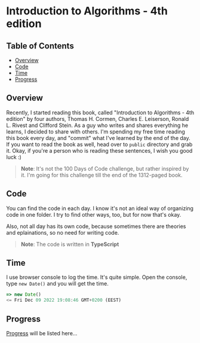 # Introduction to Algorithms - 4th edition

## Table of Contents

- [Overview](#overview)
- [Code](#code)
- [Time](#time)
- [Progress](#progress)

## Overview

Recently, I started reading this book, called "Introduction to Algorithms - 4th edition" by four authors, Thomas H. Cormen, Charles E. Leiserson, Ronald L. Rivest and Clifford Stein. As a guy who writes and shares everything he learns, I decided to share with others. I'm spending my free time reading this book every day, and "commit" what I've learned by the end of the day. If you want to read the book as well, head over to `public` directory and grab it. Okay, if you're a person who is reading these sentences, I wish you good luck :)

> **Note**: It's not the 100 Days of Code challenge, but rather inspired by it. I'm going for this challenge till the end of the 1312-paged book.

## Code

You can find the code in each day. I know it's not an ideal way of organizing code in one folder. I try to find other ways, too, but for now that's okay.

Also, not all day has its own code, because sometimes there are theories and eplainations, so no need for writing code.

> **Note**: The code is written in **TypeScript**

## Time

I use browser console to log the time. It's quite simple. Open the console, type `new Date()` and you will get the time.

```js
=> new Date()
<= Fri Dec 09 2022 19:08:46 GMT+0200 (EEST)
```

## Progress

[Progress](/src/progress) will be listed here...

